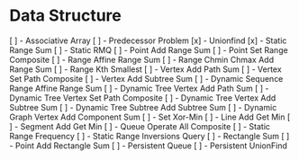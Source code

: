 # Data Structure

[ ] - Associative Array
[ ] - Predecessor Problem
[x] - Unionfind
[x] - Static Range Sum
[ ] - Static RMQ
[ ] - Point Add Range Sum
[ ] - Point Set Range Composite
[ ] - Range Affine Range Sum
[ ] - Range Chmin Chmax Add Range Sum
[ ] - Range Kth Smallest
[ ] - Vertex Add Path Sum
[ ] - Vertex Set Path Composite
[ ] - Vertex Add Subtree Sum
[ ] - Dynamic Sequence Range Affine Range Sum
[ ] - Dynamic Tree Vertex Add Path Sum
[ ] - Dynamic Tree Vertex Set Path Composite
[ ] - Dynamic Tree Vertex Add Subtree Sum
[ ] - Dynamic Tree Subtree Add Subtree Sum
[ ] - Dynamic Graph Vertex Add Component Sum
[ ] - Set Xor-Min
[ ] - Line Add Get Min
[ ] - Segment Add Get Min
[ ] - Queue Operate All Composite
[ ] - Static Range Frequency
[ ] - Static Range Inversions Query
[ ] - Rectangle Sum
[ ] - Point Add Rectangle Sum
[ ] - Persistent Queue
[ ] - Persistent UnionFind

